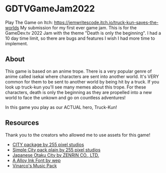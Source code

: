 # GDTVGameJam2022

Play The Game on Itch: https://jemwritescode.itch.io/truck-kun-saves-the-worlds
My submission for my first ever game jam. This is for the GameDev.tv 2022 Jam with the theme "Death is only the beginning". I had a 10 day time limit, so there are bugs and features I wish I had more time to implement. 

## About

This game is based on an anime trope. There is a very popular genre of anime called isekai where characters are sent into another world. It's VERY common for them to be sent to another world by being hit by a truck. If you look up truck-kun you'll see many memes about this trope. For these characters, death is only the beginning as they are propelled into a new world to face the unkown and go on countless adventures!

In this game you play as our ACTUAL hero, Truck-Kun!

## Resources
Thank you to the creators who allowed me to use assets for this game!

* [CITY package by 255 pixel studios](https://assetstore.unity.com/packages/3d/environments/urban/city-package-107224)
* [Simple City pack plain by 255 pixel studios](https://assetstore.unity.com/packages/3d/environments/urban/simple-city-pack-plain-100348)
* [Japanese Otaku City by ZENRIN CO., LTD.](https://assetstore.unity.com/packages/3d/environments/urban/japanese-otaku-city-20359#content)
* [A Alloy Ink Font by wep](https://www.dafont.com/a-alloy-ink.font?l[]=10&l[]=1&text=Truck-Kun)
* [Vinarco's Music Pack](https://assetstore.unity.com/packages/audio/music/vinarco-s-music-pack-85366)
